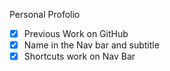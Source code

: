 Personal Profolio
- [x] Previous Work on GitHub
- [x] Name in the Nav bar and subtitle
- [x] Shortcuts work on Nav Bar

